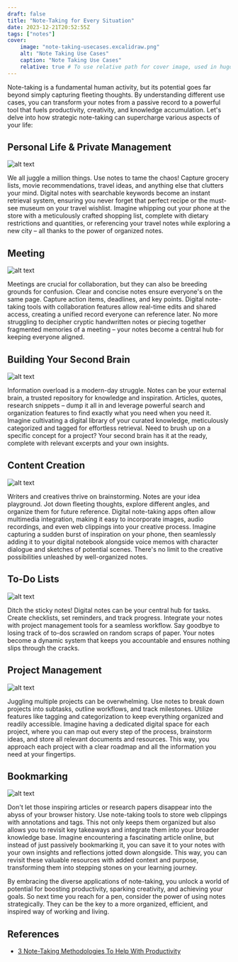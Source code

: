 ```yaml
---
draft: false
title: "Note-Taking for Every Situation"
date: 2023-12-21T20:52:55Z
tags: ["notes"]
cover:
    image: "note-taking-usecases.excalidraw.png"
    alt: "Note Taking Use Cases"
    caption: "Note Taking Use Cases"
    relative: true # To use relative path for cover image, used in hugo Page-bundles
---
```


Note-taking is a fundamental human activity, but its potential goes far beyond simply capturing fleeting thoughts. By understanding different use cases, you can transform your notes from a passive record to a powerful tool that fuels productivity, creativity, and knowledge accumulation. Let's delve into how strategic note-taking can supercharge various aspects of your life:

## Personal Life & Private Management

![alt text](attachments/_2a14f194-2640-409c-b564-295c65371ad6.jpg)

We all juggle a million things. Use notes to tame the chaos! Capture grocery lists, movie recommendations, travel ideas, and anything else that clutters your mind. Digital notes with searchable keywords become an instant retrieval system, ensuring you never forget that perfect recipe or the must-see museum on your travel wishlist. Imagine whipping out your phone at the store with a meticulously crafted shopping list, complete with dietary restrictions and quantities, or referencing your travel notes while exploring a new city – all thanks to the power of organized notes.

## Meeting

![alt text](attachments/_c8317a26-8e0c-4e21-945e-00063c84a7a2.jpg)

Meetings are crucial for collaboration, but they can also be breeding grounds for confusion. Clear and concise notes ensure everyone's on the same page. Capture action items, deadlines, and key points. Digital note-taking tools with collaboration features allow real-time edits and shared access, creating a unified record everyone can reference later. No more struggling to decipher cryptic handwritten notes or piecing together fragmented memories of a meeting – your notes become a central hub for keeping everyone aligned.

## Building Your Second Brain

![alt text](attachments/_2aa50898-a790-4037-ad5c-953ac0d76bbe.jpg)

Information overload is a modern-day struggle. Notes can be your external brain, a trusted repository for knowledge and inspiration. Articles, quotes, research snippets – dump it all in and leverage powerful search and organization features to find exactly what you need when you need it. Imagine cultivating a digital library of your curated knowledge, meticulously categorized and tagged for effortless retrieval. Need to brush up on a specific concept for a project? Your second brain has it at the ready, complete with relevant excerpts and your own insights.

## Content Creation

![alt text](attachments/_428a95b7-a692-417b-8699-4e4fd39a792f.jpg)

Writers and creatives thrive on brainstorming. Notes are your idea playground. Jot down fleeting thoughts, explore different angles, and organize them for future reference. Digital note-taking apps often allow multimedia integration, making it easy to incorporate images, audio recordings, and even web clippings into your creative process. Imagine capturing a sudden burst of inspiration on your phone, then seamlessly adding it to your digital notebook alongside voice memos with character dialogue and sketches of potential scenes. There's no limit to the creative possibilities unleashed by well-organized notes.

## To-Do Lists

![alt text](attachments/_55bc73e5-a907-4b82-8210-d30edc2da583.jpg)

Ditch the sticky notes! Digital notes can be your central hub for tasks. Create checklists, set reminders, and track progress. Integrate your notes with project management tools for a seamless workflow. Say goodbye to losing track of to-dos scrawled on random scraps of paper. Your notes become a dynamic system that keeps you accountable and ensures nothing slips through the cracks.

## Project Management

![alt text](attachments/_a5f26d0f-270b-4516-adab-66bbd417989a.jpg)

Juggling multiple projects can be overwhelming. Use notes to break down projects into subtasks, outline workflows, and track milestones. Utilize features like tagging and categorization to keep everything organized and readily accessible. Imagine having a dedicated digital space for each project, where you can map out every step of the process, brainstorm ideas, and store all relevant documents and resources. This way, you approach each project with a clear roadmap and all the information you need at your fingertips.

## Bookmarking

![alt text](attachments/_27ac2d99-53e7-45aa-9629-a304e6074803.jpg)

Don't let those inspiring articles or research papers disappear into the abyss of your browser history. Use note-taking tools to store web clippings with annotations and tags. This not only keeps them organized but also allows you to revisit key takeaways and integrate them into your broader knowledge base. Imagine encountering a fascinating article online, but instead of just passively bookmarking it, you can save it to your notes with your own insights and reflections jotted down alongside. This way, you can revisit these valuable resources with added context and purpose, transforming them into stepping stones on your learning journey.

By embracing the diverse applications of note-taking, you unlock a world of potential for boosting productivity, sparking creativity, and achieving your goals. So next time you reach for a pen, consider the power of using notes strategically. They can be the key to a more organized, efficient, and inspired way of working and living.


## References

- [3 Note-Taking Methodologies To Help With Productivity](https://www.forbes.com/sites/forbesbusinesscouncil/2021/07/08/3-note-taking-methodologies-to-help-with-productivity/?sh=25d0f9a1d709)
